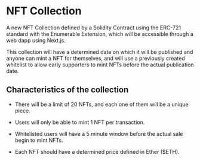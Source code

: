 # NFT Collection

A new NFT Collection defined by a Solidity Contract using the ERC-721 standard with the Enumerable Extension, which will be accessible through a web dapp using Next.js.

This collection will have a determined date on which it will be published and anyone can mint a NFT for themselves, and will use a previously created whitelist to allow early supporters to mint NFTs before the actual publication date.

## Characteristics of the collection
* There will be a limit of 20 NFTs, and each one of them will be a unique piece.  

* Users will only be able to mint 1 NFT per transaction.

* Whitelisted users will have a 5 minute window before the actual sale begin to mint NFTs.

* Each NFT should have a determined price defined in Ether ($ETH).